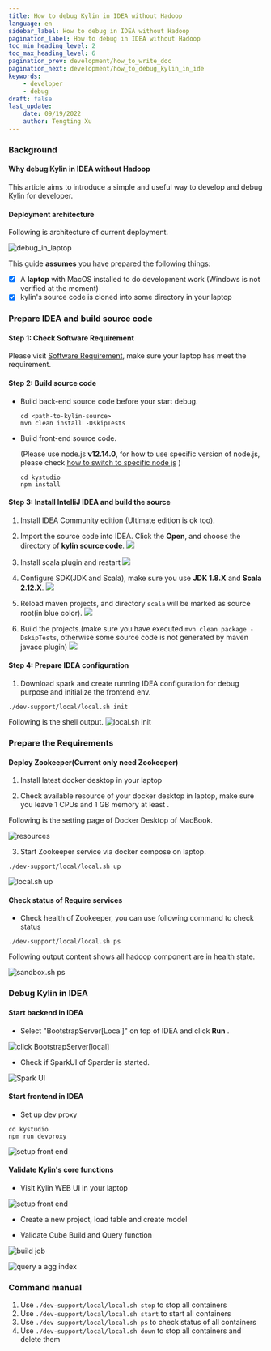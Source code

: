 ```yaml
---
title: How to debug Kylin in IDEA without Hadoop
language: en
sidebar_label: How to debug in IDEA without Hadoop
pagination_label: How to debug in IDEA without Hadoop
toc_min_heading_level: 2
toc_max_heading_level: 6
pagination_prev: development/how_to_write_doc
pagination_next: development/how_to_debug_kylin_in_ide
keywords:
    - developer
    - debug
draft: false
last_update:
    date: 09/19/2022
    author: Tengting Xu
---
```


### Background

#### Why debug Kylin in IDEA without Hadoop
This article aims to introduce a simple and useful way to develop and debug Kylin for developer.

#### Deployment architecture

Following is architecture of current deployment.

![debug_in_laptop](./images/how_to_debug_kylin_in_local/laptop.png)

This guide **assumes** you have prepared the following things:

- [X] A **laptop** with MacOS installed to do development work (Windows is not verified at the moment)
- [X] kylin's source code is cloned into some directory in your laptop

### Prepare IDEA and build source code

#### Step 1: Check Software Requirement

Please visit [Software Requirement](how_to_package#software_reqiurement), make sure your laptop has meet the requirement.

#### Step 2: Build source code

- Build back-end source code before your start debug.
  
    ```shell
    cd <path-to-kylin-source>
    mvn clean install -DskipTests
    ```

- Build front-end source code.
  
    (Please use node.js **v12.14.0**, for how to use specific version of node.js, please check [how to switch to specific node js](how_to_package#install_older_node) )
    
    ```shell
    cd kystudio
    npm install
    ```
#### Step 3: Install IntelliJ IDEA and build the source

1. Install IDEA Community edition (Ultimate edition is ok too).

2. Import the source code into IDEA. Click the **Open**, and choose the directory of **kylin source code**.
   ![](images/how_to_debug_kylin_in_local/OPEN_KYLIN_PROJECT.png)

3. Install scala plugin and restart
   ![](images/how_to_debug_kylin_in_local/IDEA_Install_Scala_plugin.png)

4. Configure SDK(JDK and Scala), make sure you use **JDK 1.8.X** and **Scala 2.12.X**.
   ![](images/how_to_debug_kylin_in_local/IDEA_Notify_Install_SDK.png)

5. Reload maven projects, and directory `scala` will be marked as source root(in blue color).
   ![](images/how_to_debug_kylin_in_local/IDEA_RELOAD_ALL_MAVEN_PROJECT.png)

6. Build the projects.(make sure you have executed `mvn clean package -DskipTests`, otherwise some source code is not generated by maven javacc plugin)
   ![](images/how_to_debug_kylin_in_local/PROJECT_BUILD_SUCCEED.png)

#### Step 4: Prepare IDEA configuration

1. Download spark and create running IDEA configuration for debug purpose and initialize the frontend env.
  ```shell
  ./dev-support/local/local.sh init
  ```

Following is the shell output.
![local.sh init](images/how_to_debug_kylin_in_local/IDEA_LOCAL_INIT.png)

### Prepare the Requirements

#### Deploy Zookeeper(Current only need Zookeeper)

1. Install latest docker desktop in your laptop

2. Check available resource of your docker desktop in laptop, make sure you leave 1 CPUs and 1 GB memory at least .

Following is the setting page of Docker Desktop of MacBook.

![resources](images/how_to_debug_kylin_in_local/docker-engine-resource.png)

3. Start Zookeeper service via docker compose on laptop.

  ```shell
  ./dev-support/local/local.sh up
  ```

![local.sh up](images/how_to_debug_kylin_in_local/docker_up.png)

#### Check status of Require services
- Check health of Zookeeper, you can use following command to check status

```shell
./dev-support/local/local.sh ps
```

Following output content shows all hadoop component are in health state.

![sandbox.sh ps](images/how_to_debug_kylin_in_local/docker_ps.png)

### Debug Kylin in IDEA

#### Start backend in IDEA

- Select "BootstrapServer[Local]" on top of IDEA and click **Run** .

![click BootstrapServer[local]](images/how_to_debug_kylin_in_local/RUN_KYLIN_IN_IDEA.png)

- Check if SparkUI of Sparder is started.

![Spark UI](images/how_to_debug_kylin_in_local/spark_ui.png)

#### Start frontend in IDEA

- Set up dev proxy
```shell
cd kystudio
npm run devproxy
```

![setup front end](images/how_to_debug_kylin_in_local/start_front_end.png)

#### Validate Kylin's core functions

- Visit Kylin WEB UI in your laptop

![setup front end](images/how_to_debug_kylin_in_local/kylin_ui.png)

- Create a new project, load table and create model

- Validate Cube Build and Query function

![build job](images/how_to_debug_kylin_in_local/local-build-succeed.png)

![query a agg index](images/how_to_debug_kylin_in_local/local-query-succeed.png)

### Command manual
1. Use `./dev-support/local/local.sh stop` to stop all containers
2. Use `./dev-support/local/local.sh start` to start all containers
3. Use `./dev-support/local/local.sh ps` to check status of all containers
4. Use `./dev-support/local/local.sh down` to stop all containers and delete them
